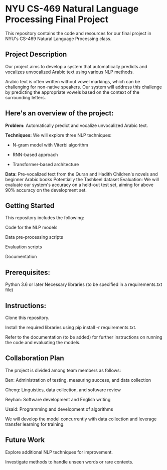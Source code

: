 # NYU CS-469 Natural Language Processing Final Project
This repository contains the code and resources for our final project in NYU's CS-469 Natural Language Processing class.

## Project Description
Our project aims to develop a system that automatically predicts and vocalizes unvocalized Arabic text using various NLP methods.

Arabic text is often written without vowel markings, which can be challenging for non-native speakers. Our system will address this challenge by predicting the appropriate vowels based on the context of the surrounding letters.

## Here's an overview of the project:
**Problem:** Automatically predict and vocalize unvocalized Arabic text. 

**Techniques:** We will explore three NLP techniques: 

* N-gram model with Viterbi algorithm

* RNN-based approach

* Transformer-based architecture 

**Data:** 
Pre-vocalized text from the Quran and Hadith 
Children's novels and beginner Arabic books 
Potentially the Tashkeel dataset 
Evaluation: We will evaluate our system's accuracy on a held-out test set, aiming for above 90% accuracy on the development set. 

## Getting Started
This repository includes the following:

Code for the NLP models 

Data pre-processing scripts 

Evaluation scripts 

Documentation 

## Prerequisites:

Python 3.6 or later
Necessary libraries (to be specified in a requirements.txt file)

## Instructions:

Clone this repository. 

Install the required libraries using pip install -r requirements.txt. 

Refer to the documentation (to be added) for further instructions on running the code and evaluating the models. 

## Collaboration Plan
The project is divided among team members as follows: 


Ben: Administration of testing, measuring success, and data collection 

Cheng: Linguistics, data collection, and software review 

Reyhan: Software development and English writing 

Usaid: Programming and development of algorithms 

We will develop the model concurrently with data collection and leverage transfer learning for training.

## Future Work 
Explore additional NLP techniques for improvement. 

Investigate methods to handle unseen words or rare contexts. 
